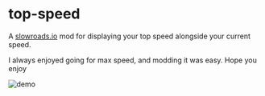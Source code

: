 # top-speed
A [slowroads.io](https://slowroads.io/) mod for displaying your top speed alongside your 
current speed. 

I always enjoyed going for max speed, and modding it was easy. Hope you enjoy

![demo](./demo.gif)
